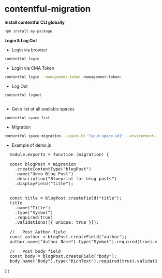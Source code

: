 # contentful-migration

**Install contentful CLI globally**

```bash
npm install my-package
```
**Login & Log Out**
- Login via browser
  
```bash
contentful login
```

- Login via CMA Token

```bash
contentful login --management-token <management-token>
```

- Log Out

```bash
contentful logout
```
##

- Get a list of all available spaces

```bash
contentful space list
```

- MIgration

```bash
contentful space migration --space-id "[your-space-id]" --environment-id "[your-space-environment]" migration/demo.js -y
```

- Example of demo.js
<pre>
  module.exports = function (migration) {

  const blogPost = migration
    .createContentType("blogPost")
    .name("Demo Blog Post")
    .description("Blueprint for blog posts")
    .displayField("title");


  const title = blogPost.createField("title");
  title
    .name("Title")
    .type("Symbol")
    .required(true)
    .validations([{ unique: true }]);

  //   Post Author field
  const author = blogPost.createField("author");
  author.name("Author Name").type("Symbol").required(true).validations([]);

  //   Post body field
  const body = blogPost.createField("body");
  body.name("Body").type("RichText").required(true).validations([]);

};
</pre>






